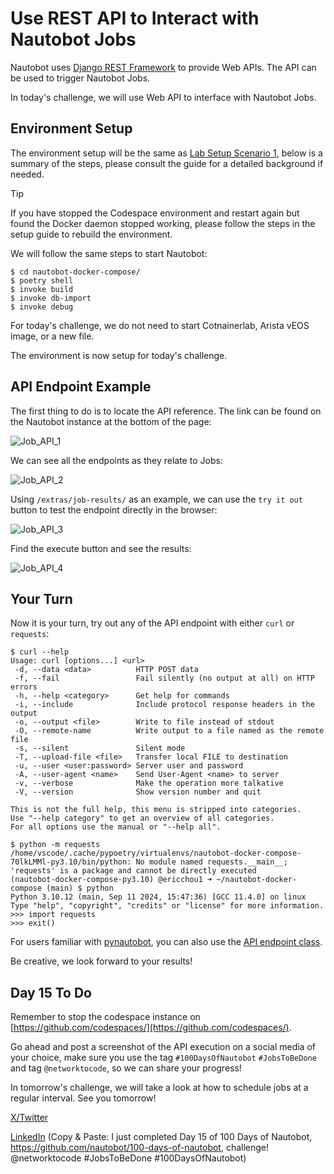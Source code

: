 # Use REST API to Interact with Nautobot Jobs

Nautobot uses [Django REST Framework](https://www.django-rest-framework.org/) to provide Web APIs. The API can be used to trigger Nautobot Jobs. 

In today's challenge, we will use Web API to interface with Nautobot Jobs. 

## Environment Setup

The environment setup will be the same as [Lab Setup Scenario 1](../Lab_Setup/scenario_1_setup/README.md), below is a summary of the steps, please consult the guide for a detailed background if needed. 

> [!TIP]
> If you have stopped the Codespace environment and restart again but found the Docker daemon stopped working, please follow the steps in the setup guide to rebuild the environment. 

We will follow the same steps to start Nautobot: 

```
$ cd nautobot-docker-compose/
$ poetry shell
$ invoke build
$ invoke db-import
$ invoke debug
```

For today's challenge, we do not need to start Cotnainerlab, Arista vEOS image, or a new file. 

The environment is now setup for today's challenge.  

## API Endpoint Example 

The first thing to do is to locate the API reference. The link can be found on the Nautobot instance at the bottom of the page: 

![Job_API_1](images/Job_API_1.png)

We can see all the endpoints as they relate to Jobs: 

![Job_API_2](images/Job_API_2.png)

Using `/extras/job-results/` as an example, we can use the `try it out` button to test the endpoint directly in the browser: 

![Job_API_3](images/Job_API_3.png)

Find the execute button and see the results: 

![Job_API_4](images/Job_API_4.png)

## Your Turn

Now it is your turn, try out any of the API endpoint with either `curl` or `requests`: 

```
$ curl --help
Usage: curl [options...] <url>
 -d, --data <data>          HTTP POST data
 -f, --fail                 Fail silently (no output at all) on HTTP errors
 -h, --help <category>      Get help for commands
 -i, --include              Include protocol response headers in the output
 -o, --output <file>        Write to file instead of stdout
 -O, --remote-name          Write output to a file named as the remote file
 -s, --silent               Silent mode
 -T, --upload-file <file>   Transfer local FILE to destination
 -u, --user <user:password> Server user and password
 -A, --user-agent <name>    Send User-Agent <name> to server
 -v, --verbose              Make the operation more talkative
 -V, --version              Show version number and quit

This is not the full help, this menu is stripped into categories.
Use "--help category" to get an overview of all categories.
For all options use the manual or "--help all".

$ python -m requests
/home/vscode/.cache/pypoetry/virtualenvs/nautobot-docker-compose-70lkLMMl-py3.10/bin/python: No module named requests.__main__; 'requests' is a package and cannot be directly executed
(nautobot-docker-compose-py3.10) @ericchou1 ➜ ~/nautobot-docker-compose (main) $ python
Python 3.10.12 (main, Sep 11 2024, 15:47:36) [GCC 11.4.0] on linux
Type "help", "copyright", "credits" or "license" for more information.
>>> import requests
>>> exit()
```

For users familiar with [pynautobot](https://github.com/nautobot/pynautobot), you can also use the [API endpoint class](https://github.com/nautobot/pynautobot?tab=readme-ov-file#jobs). 

Be creative, we look forward to your results! 

## Day 15 To Do

Remember to stop the codespace instance on [https://github.com/codespaces/](https://github.com/codespaces/). 

Go ahead and post a screenshot of the API execution on a social media of your choice, make sure you use the tag `#100DaysOfNautobot` `#JobsToBeDone` and tag `@networktocode`, so we can share your progress! 

In tomorrow's challenge, we will take a look at how to schedule jobs at a regular interval. See you tomorrow! 

[X/Twitter](<https://twitter.com/intent/tweet?url=https://github.com/nautobot/100-days-of-nautobot&text=I+jst+completed+Day+15+of+the+100+days+of+nautobot+!&hashtags=100DaysOfNautobot,JobsToBeDone>)

[LinkedIn](https://www.linkedin.com/) (Copy & Paste: I just completed Day 15 of 100 Days of Nautobot, https://github.com/nautobot/100-days-of-nautobot, challenge! @networktocode #JobsToBeDone #100DaysOfNautobot)